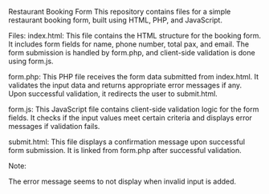 Restaurant Booking Form
This repository contains files for a simple restaurant booking form, built using HTML, PHP, and JavaScript.

Files:
index.html: This file contains the HTML structure for the booking form. It includes form fields for name, phone number, total pax, and email. The form submission is handled by form.php, and client-side validation is done using form.js.

form.php: This PHP file receives the form data submitted from index.html. It validates the input data and returns appropriate error messages if any. Upon successful validation, it redirects the user to submit.html.

form.js: This JavaScript file contains client-side validation logic for the form fields. It checks if the input values meet certain criteria and displays error messages if validation fails.

submit.html: This file displays a confirmation message upon successful form submission. It is linked from form.php after successful validation.

Note:

The error message seems to not display when invalid input is added.
